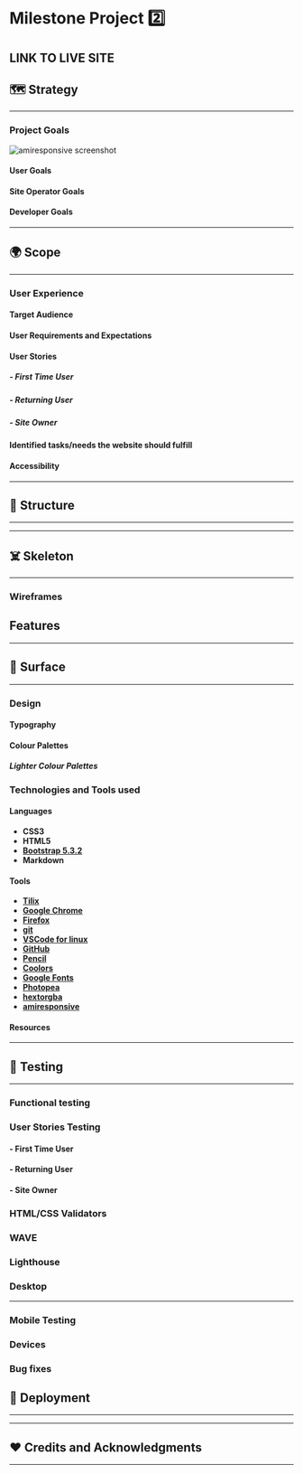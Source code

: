 # Milestone Project :two:

LINK TO LIVE SITE
---

## :world_map: Strategy

---

### Project Goals

![amiresponsive screenshot](/docs/images/amiresponsive.png)

#### User Goals

#### Site Operator Goals

#### Developer Goals

---

## :earth_africa: Scope

---

### User Experience

#### Target Audience

#### User Requirements and Expectations

#### User Stories

##### - First Time User


##### - Returning User


##### - Site Owner


#### Identified tasks/needs the website should fulfill



#### Accessibility

---

## :bricks: Structure

---

---

## :skull_and_crossbones: Skeleton

---

### Wireframes



## Features


---

## :art: Surface

---

### Design

#### Typography

#### Colour Palettes

##### Lighter Colour Palettes

### Technologies and Tools used

#### Languages

- **CSS3**
- **HTML5**
- **[Bootstrap 5.3.2](https://getbootstrap.com/)**
- **Markdown**

#### Tools

- **[Tilix](https://gnunn1.github.io/tilix-web/)**
- **[Google Chrome](https://www.chrome.com/)**
- **[Firefox](https://www.firefox.com)**
- **[git](https://git-scm.com/)**
- **[VSCode for linux](https://code.visualstudio.com/)**
- **[GitHub](https://www.github.com)**
- **[Pencil](https://pencil.evolus.vn/)**
- **[Coolors](https://coolors.co/)**
- **[Google Fonts](https://fonts.google.com/)**
- **[Photopea](https://www.photopea.com/)**
- **[hextorgba](https://rgbacolorpicker.com/hex-to-rgba)**
- **[amiresponsive](https://ui.dev/amiresponsive)**

#### Resources

---

## :microscope: Testing

---

### Functional testing

### User Stories Testing

#### - First Time User


#### - Returning User

#### - Site Owner

### HTML/CSS Validators

### WAVE

### Lighthouse

### Desktop

---

### Mobile Testing

### Devices

### Bug fixes

## :loudspeaker: Deployment

---

---

## :heart: Credits and Acknowledgments

---

